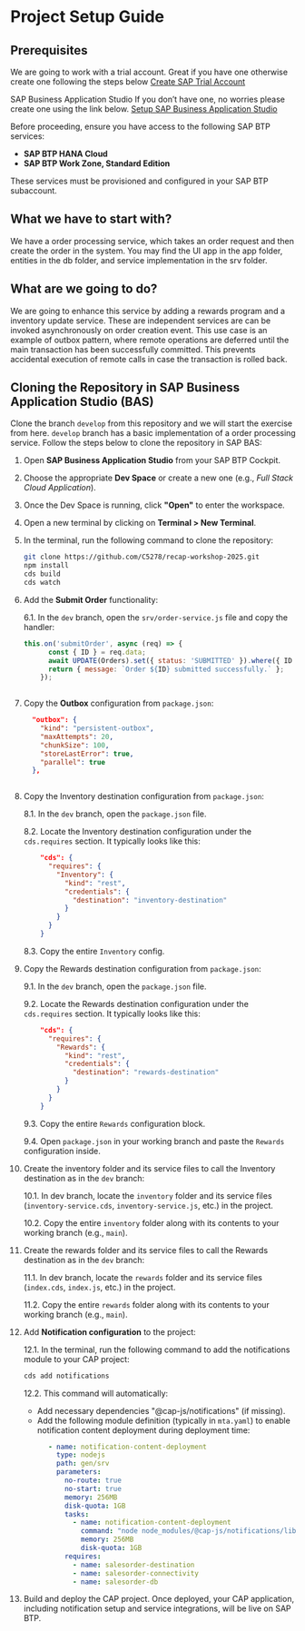 # Project Setup Guide

## Prerequisites

We are going to work with a trial account. Great if you have one otherwise create one following the steps below
[Create SAP Trial Account](https://developers.sap.com/tutorials/hcp-create-trial-account.html)

SAP Business Application Studio
If you don’t have one, no worries please create one using the link below.
[Setup SAP Business Application Studio](https://developers.sap.com/tutorials/appstudio-onboarding.html)

Before proceeding, ensure you have access to the following SAP BTP services:

- **SAP BTP HANA Cloud**
- **SAP BTP Work Zone, Standard Edition**

These services must be provisioned and configured in your SAP BTP subaccount.

## What we have to start with?
We have a order processing service, which takes an order request and then create the order in the system. 
You may find the UI app in the app folder, entities in the db folder, and service implementation in the srv folder.

## What are we going to do?
We are going to enhance this service by adding a rewards program and a inventory update service. These are independent services are can be invoked asynchronously on order creation event.
This use case is an example of outbox pattern, where remote operations are deferred until the main transaction has been successfully committed. This prevents accidental execution of remote calls in case the transaction is rolled back.

## Cloning the Repository in SAP Business Application Studio (BAS)

Clone the branch `develop` from this repository and we will start the exercise from here. `develop` branch has a basic implementation of a order processing service.
Follow the steps below to clone the repository in SAP BAS:

1. Open **SAP Business Application Studio** from your SAP BTP Cockpit.

2. Choose the appropriate **Dev Space** or create a new one (e.g., _Full Stack Cloud Application_).

3. Once the Dev Space is running, click **"Open"** to enter the workspace.

4. Open a new terminal by clicking on **Terminal > New Terminal**.

5. In the terminal, run the following command to clone the repository:

   ```bash
   git clone https://github.com/C5278/recap-workshop-2025.git
   npm install
   cds build
   cds watch

6. Add the **Submit Order** functionality:

   6.1. In the `dev` branch, open the `srv/order-service.js` file and copy the handler:

   ```javascript
   this.on('submitOrder', async (req) => {
         const { ID } = req.data;
         await UPDATE(Orders).set({ status: 'SUBMITTED' }).where({ ID });
         return { message: `Order ${ID} submitted successfully.` };
       });
      

7. Copy the **Outbox** configuration from `package.json`:
    ```json
      "outbox": {
        "kind": "persistent-outbox",
        "maxAttempts": 20,
        "chunkSize": 100,
        "storeLastError": true,
        "parallel": true
      },
      
8. Copy the Inventory destination configuration from `package.json`:

   8.1. In the `dev` branch, open the `package.json` file.

   8.2. Locate the Inventory destination configuration under the `cds.requires` section. It typically looks like this:

   ```json
       "cds": {
         "requires": {
           "Inventory": {
             "kind": "rest",
             "credentials": {
               "destination": "inventory-destination"
             }
           }
         }
       }
   ```     

   8.3. Copy the entire `Inventory` config.

9. Copy the Rewards destination configuration from `package.json`:

   9.1. In the `dev` branch, open the `package.json` file.

   9.2. Locate the Rewards destination configuration under the `cds.requires` section. It typically looks like this:

   ```json
       "cds": {
         "requires": {
           "Rewards": {
             "kind": "rest",
             "credentials": {
               "destination": "rewards-destination"
             }
           }
         }
       }
    ```   

   9.3. Copy the entire `Rewards` configuration block.

   9.4. Open `package.json` in your working branch and paste the `Rewards` configuration inside.

10. Create the inventory folder and its service files to call the Inventory destination as in the `dev` branch:

    10.1. In dev branch, locate the `inventory` folder and its service files (`inventory-service.cds`, `inventory-service.js`, etc.) in the project.

    10.2. Copy the entire `inventory` folder along with its contents to your working branch (e.g., `main`).

11. Create the rewards folder and its service files to call the Rewards destination as in the `dev` branch:

    11.1. In dev branch, locate the `rewards` folder and its service files (`index.cds`, `index.js`, etc.) in the project.

    11.2. Copy the entire `rewards` folder along with its contents to your working branch (e.g., `main`).     

12. Add **Notification configuration** to the project:

    12.1. In the terminal, run the following command to add the notifications module to your CAP project:
           
    ```bash
    cds add notifications            
    ```
    12.2. This command will automatically:

    - Add necessary dependencies "@cap-js/notifications" (if missing).
    - Add the following module definition (typically in `mta.yaml`) to enable notification content deployment during          deployment time:

    ```yaml
          - name: notification-content-deployment
            type: nodejs
            path: gen/srv
            parameters:
              no-route: true
              no-start: true
              memory: 256MB
              disk-quota: 1GB
              tasks:
                - name: notification-content-deployment
                  command: "node node_modules/@cap-js/notifications/lib/content-deployment.js"
                  memory: 256MB
                  disk-quota: 1GB
              requires:
                - name: salesorder-destination
                - name: salesorder-connectivity
                - name: salesorder-db

13. Build and deploy the CAP project. Once deployed, your CAP application, including notification setup and service integrations, will be live on SAP BTP.

   
